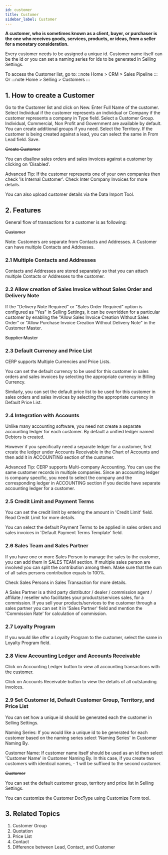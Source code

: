 ```yaml
---
id: customer
title: Customer
sidebar_label: Customer
---
```


**A customer, who is sometimes known as a client, buyer, or purchaser is the one who receives goods, services, products, or ideas, from a seller for a monetary consideration.**

Every customer needs to be assigned a unique id. Customer name itself can be the id or you can set a naming series for ids to be generated in Selling Settings.

To access the Customer list, go to:
::note
Home > CRM > Sales Pipeline
:::
Or
:::note
Home > Selling > Customers
:::

## 1. How to create a Customer

Go to the Customer list and click on New.
Enter Full Name of the customer.
Select Individual if the customer represents an individual or Company if the customer represents a company in Type field.
Select a Customer Group. Individual, Commercial, Non Profit and Government are available by default. You can create additional groups if you need.
Select the Territory.
If the customer is being created against a lead, you can select the same in From Lead field.
Save.

~~Create Customer~~

You can disallow sales orders and sales invoices against a customer by clicking on 'Disabled'.

Advanced Tip: If the customer represents one of your own companies then check 'Is Internal Customer'. Check Inter Company Invoices for more details.

You can also upload customer details via the Data Import Tool.

## 2. Features

General flow of transactions for a customer is as following:

~~Customer~~

Note: Customers are separate from Contacts and Addresses. A Customer can have multiple Contacts and Addresses.

### 2.1 Multiple Contacts and Addresses

Contacts and Addresses are stored separately so that you can attach multiple Contacts or Addresses to the customer.

### 2.2 Allow creation of Sales Invoice without Sales Order and Delivery Note

If the "Delivery Note Required" or "Sales Order Required" option is configured as "Yes" in Selling Settings, it can be overridden for a particular customer by enabling the "Allow Sales Invoice Creation Without Sales Order" or "Allow Purchase Invoice Creation Without Delivery Note" in the Customer Master.

~~Supplier Master~~

### 2.3 Default Currency and Price List

CERP supports Multiple Currencies and Price Lists.

You can set the default currency to be used for this customer in sales orders and sales invoices by selecting the appropriate currency in Billing Currency.

Similarly, you can set the default price list to be used for this customer in sales orders and sales invoices by selecting the appropriate currency in Default Price List.

### 2.4 Integration with Accounts

Unlike many accounting software, you need not create a separate accounting ledger for each customer. By default a unified ledger named Debtors is created.

However if you specifically need a separate ledger for a customer, first create the ledger under Accounts Receivable in the Chart of Accounts and then add it in ACCOUNTING section of the customer.

Advanced Tip: CERP supports Multi-company Accounting. You can use the same customer records in multiple companies. Since an accounting ledger is company specific, you need to select the company and the corresponding ledger in ACCOUNTING section if you decide have separate accounting ledger for a customer.

### 2.5 Credit Limit and Payment Terms

You can set the credit limit by entering the amount in 'Credit Limit' field. Read Credit Limit for more details.

You can select the default Payment Terms to be applied in sales orders and sales invoices in 'Default Payment Terms Template' field.

### 2.6 Sales Team and Sales Partner

If you have one or more Sales Person to manage the sales to the customer, you can add them in SALES TEAM section. If multiple sales person are involved you can split the contribution among them. Make sure that the sum of all sales persons contribution equals to 100%.

Check Sales Persons in Sales Transaction for more details.

A Sales Partner is a third party distributor / dealer / commission agent / affiliate / reseller who facilitates your products/services sales, for a commission. If you sell your products/services to the customer through a sales partner you can set it in 'Sales Partner' field and mention the 'Commission Rate' for calculation of commission.

### 2.7 Loyalty Program

If you would like offer a Loyalty Program to the customer, select the same in Loyalty Program field.

### 2.8 View Accounting Ledger and Accounts Receivable

Click on Accounting Ledger button to view all accounting transactions with the customer.

Click on Accounts Receivable button to view the details of all outstanding invoices.

### 2.9 Set Customer Id, Default Customer Group, Territory, and Price List

You can set how a unique id should be generated each the customer in Selling Settings.

Naming Series: If you would like a unique id to be generated for each customer based on the naming series select 'Naming Series' in Customer Naming By.

Customer Name: If customer name itself should be used as an id then select 'Customer Name' in Customer Naming By. In this case, if you create two customers with identical names, - 1 will be suffixed to the second customer.

~~Customer~~

You can set the default customer group, territory and price list in Selling Settings.

You can customize the Customer DocType using Customize Form tool.

## 3. Related Topics

1. Customer Group
1. Quotation
1. Price List
1. Contact
1. Difference between Lead, Contact, and Customer
